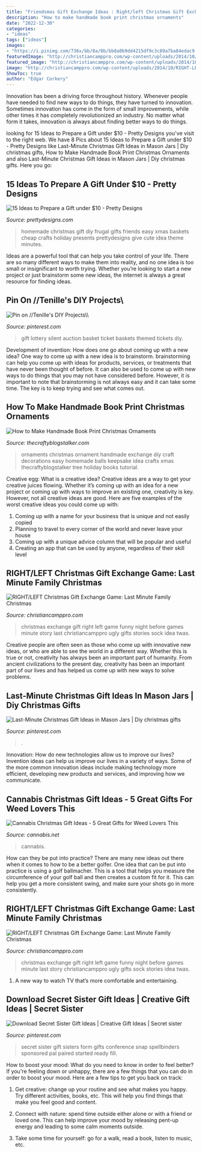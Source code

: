 ```yaml
---
title: "Friendsmas Gift Exchange Ideas : Right/left Christmas Gift Exchange Game: Last Minute Family Christmas"
description: "How to make handmade book print christmas ornaments"
date: "2022-12-30"
categories:
- "ideas"
tags: ["ideas"]
images:
- "https://i.pinimg.com/736x/bb/8a/0b/bb8a0b9dd4215df9c3c89a7ba84edac9.jpg"
featuredImage: "http://christiancamppro.com/wp-content/uploads/2014/10/RIGHT-LEFT-e1413801373973.png"
featured_image: "http://christiancamppro.com/wp-content/uploads/2014/10/RIGHT-LEFT-e1413801373973.png"
image: "http://christiancamppro.com/wp-content/uploads/2014/10/RIGHT-LEFT-e1413801373973.png"
ShowToc: true
author: "Edgar Corkery"
---
```



Innovation has been a driving force throughout history. Whenever people have needed to find new ways to do things, they have turned to innovation. Sometimes innovation has come in the form of small improvements, while other times it has completely revolutionized an industry. No matter what form it takes, innovation is always about finding better ways to do things.

	

		
looking for 15 Ideas to Prepare a Gift under $10 - Pretty Designs you've visit to the right web. We have 8 Pics about 15 Ideas to Prepare a Gift under $10 - Pretty Designs like Last-Minute Christmas Gift Ideas in Mason Jars | Diy christmas gifts, How to Make Handmade Book Print Christmas Ornaments and also Last-Minute Christmas Gift Ideas in Mason Jars | Diy christmas gifts. Here you go:
		
    
## 15 Ideas To Prepare A Gift Under $10 - Pretty Designs

<img loading=lazy src="https://www.prettydesigns.com/wp-content/uploads/2015/10/Frugal-Homemade-Gifts.jpg" onerror="this.onerror=null;this.src='https://tse1.mm.bing.net/th?id=OIP.larW4f5bIPbkxiYIe3w6bwHaPq&amp;pid=15.1';" alt="15 Ideas to Prepare a Gift under $10 - Pretty Designs">

_Source: prettydesigns.com_

>homemade christmas gift diy frugal gifts friends easy xmas baskets cheap crafts holiday presents prettydesigns give cute idea theme minutes. 

	

Ideas are a powerful tool that can help you take control of your life. There are so many different ways to make them into reality, and no one idea is too small or insignificant to worth trying. Whether you’re looking to start a new project or just brainstorm some new ideas, the internet is always a great resource for finding ideas.

    
## Pin On //Tenille&#039;s DIY Projects\\

<img loading=lazy src="https://i.pinimg.com/736x/16/9a/37/169a37371e7077fb007138ec12e7e406--lottery-tickets-silent-auction.jpg" onerror="this.onerror=null;this.src='https://tse4.mm.bing.net/th?id=OIP.RKBLRS9Kd08-6d9dLv3zkQHaJ3&amp;pid=15.1';" alt="Pin on //Tenille&#039;s DIY Projects\\">

_Source: pinterest.com_

>gift lottery silent auction basket ticket baskets themed tickets diy. 

	

Development of invention: How does one go about coming up with a new idea?
One way to come up with a new idea is to brainstorm. brainstorming can help you come up with ideas for products, services, or treatments that have never been thought of before. It can also be used to come up with new ways to do things that you may not have considered before. However, it is important to note that brainstorming is not always easy and it can take some time. The key is to keep trying and see what comes out.

    
## How To Make Handmade Book Print Christmas Ornaments

<img loading=lazy src="https://thecraftyblogstalker.com/wp-content/uploads/2015/10/IMG_51861.jpg" onerror="this.onerror=null;this.src='https://tse1.mm.bing.net/th?id=OIP.vyfeRuSX9WARuqyPmQkFtgHaLG&amp;pid=15.1';" alt="How to Make Handmade Book Print Christmas Ornaments">

_Source: thecraftyblogstalker.com_

>ornaments christmas ornament handmade exchange diy craft decorations easy homemade balls keepsake idea crafts xmas thecraftyblogstalker tree holiday books tutorial. 

	

Creative egg: What is a creative idea?
Creative ideas are a way to get your creative juices flowing. Whether it’s coming up with an idea for a new project or coming up with ways to improve an existing one, creativity is key. However, not all creative ideas are good. Here are five examples of the worst creative ideas you could come up with:
1. Coming up with a name for your business that is unique and not easily copied
2. Planning to travel to every corner of the world and never leave your house
3. Coming up with a unique advice column that will be popular and useful
4. Creating an app that can be used by anyone, regardless of their skill level

    
## RIGHT/LEFT Christmas Gift Exchange Game: Last Minute Family Christmas

<img loading=lazy src="http://christiancamppro.com/wp-content/uploads/2014/10/RIGHT-LEFT-682x1024.png" onerror="this.onerror=null;this.src='https://tse1.mm.bing.net/th?id=OIP.gGBZfMPVA0Bph4Ckcj3CBgHaLH&amp;pid=15.1';" alt="RIGHT/LEFT Christmas Gift Exchange Game: Last Minute Family Christmas">

_Source: christiancamppro.com_

>christmas exchange gift right left game funny night before games minute story last christiancamppro ugly gifts stories sock idea twas. 

	

Creative people are often seen as those who come up with innovative new ideas, or who are able to see the world in a different way. Whether this is true or not, creativity has always been an important part of humanity. From ancient civilizations to the present day, creativity has been an important part of our lives and has helped us come up with new ways to solve problems.

    
## Last-Minute Christmas Gift Ideas In Mason Jars | Diy Christmas Gifts

<img loading=lazy src="https://i.pinimg.com/736x/95/28/3d/95283dbef25eea40adbfdf44f8f5d051.jpg" onerror="this.onerror=null;this.src='https://tse4.mm.bing.net/th?id=OIP.rFIufngUiXJVYtN6OV-uqwHaLJ&amp;pid=15.1';" alt="Last-Minute Christmas Gift Ideas in Mason Jars | Diy christmas gifts">

_Source: pinterest.com_

>. 

	

Innovation: How do new technologies allow us to improve our lives?
Invention ideas can help us improve our lives in a variety of ways. Some of the more common innovation ideas include making technology more efficient, developing new products and services, and improving how we communicate.

    
## Cannabis Christmas Gift Ideas - 5 Great Gifts For Weed Lovers This

<img loading=lazy src="https://cannabis.net/drive/1000/3743_FsLx_cannabischristmasgifts.jpg" onerror="this.onerror=null;this.src='https://tse2.mm.bing.net/th?id=OIP.oCV4TFhsJ89qeH2qdTfZKgHaHM&amp;pid=15.1';" alt="Cannabis Christmas Gift Ideas - 5 Great Gifts for Weed Lovers This">

_Source: cannabis.net_

>cannabis. 

	

How can they be put into practice?
There are many new ideas out there when it comes to how to be a better golfer. One idea that can be put into practice is using a golf ballmacher. This is a tool that helps you measure the circumference of your golf ball and then creates a custom fit for it. This can help you get a more consistent swing, and make sure your shots go in more consistently.

    
## RIGHT/LEFT Christmas Gift Exchange Game: Last Minute Family Christmas

<img loading=lazy src="http://christiancamppro.com/wp-content/uploads/2014/10/RIGHT-LEFT-e1413801373973.png" onerror="this.onerror=null;this.src='https://tse3.mm.bing.net/th?id=OIP.5SnooT0GqOzJj6iM-GkjTAHaLH&amp;pid=15.1';" alt="RIGHT/LEFT Christmas Gift Exchange Game: Last Minute Family Christmas">

_Source: christiancamppro.com_

>christmas exchange gift right left game funny night before games minute last story christiancamppro ugly gifts sock stories idea twas. 

	

1. A new way to watch TV that’s more comfortable and entertaining.

    
## Download Secret Sister Gift Ideas | Creative Gift Ideas | Secret Sister

<img loading=lazy src="https://i.pinimg.com/736x/bb/8a/0b/bb8a0b9dd4215df9c3c89a7ba84edac9.jpg" onerror="this.onerror=null;this.src='https://tse1.mm.bing.net/th?id=OIP.dN-_B8oRaLMZ1hb7rIb13gHaJ3&amp;pid=15.1';" alt="Download Secret Sister Gift Ideas | Creative Gift Ideas | Secret sister">

_Source: pinterest.com_

>secret sister gift sisters form gifts conference snap spellbinders sponsored pal paired started ready fill. 

	

How to boost your mood: What do you need to know in order to feel better?
If you're feeling down or unhappy, there are a few things that you can do in order to boost your mood. Here are a few tips to get you back on track: 
1. Get creative: change up your routine and see what makes you happy. Try different activities, books, etc. This will help you find things that make you feel good and content. 

2. Connect with nature: spend time outside either alone or with a friend or loved one. This can help improve your mood by releasing pent-up energy and leading to some calm moments outside. 

3. Take some time for yourself: go for a walk, read a book, listen to music, etc.

